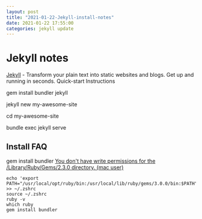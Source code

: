 ```yaml
---
layout: post
title: "2021-01-22-Jekyll-install-notes"
date: 2021-01-22 17:55:00
categories: jekyll update
---
```


# Jekyll notes
[Jekyll](https://jekyllrb.com/) - Transform your plain text into static websites and blogs.
Get up and running in seconds.
Quick-start Instructions

  gem install bundler jekyll

  jekyll new my-awesome-site

  cd my-awesome-site

  bundle exec jekyll serve


## Install FAQ
gem install bundler
[You don't have write permissions for the /Library/Ruby/Gems/2.3.0 directory. (mac user)](https://stackoverflow.com/questions/51126403/you-dont-have-write-permissions-for-the-library-ruby-gems-2-3-0-directory-ma)


```code 
echo 'export PATH="/usr/local/opt/ruby/bin:/usr/local/lib/ruby/gems/3.0.0/bin:$PATH"' >> ~/.zshrc
source ~/.zshrc
ruby -v
which ruby
gem install bundler
```